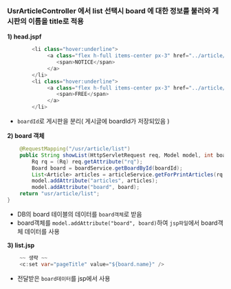 ### UsrArticleController 에서 list 선택시 board 에 대한 정보를 불러와 게시판의 이름을 title로 적용

**1\) head.jspf**

```java
		<li class="hover:underline">
       		 <a class="flex h-full items-center px-3" href="../article/list?boardId=1" >
            	<span>NOTICE</span>
             </a>
		</li>
		<li class="hover:underline">
             <a class="flex h-full items-center px-3" href="../article/list?boardId=2" >
                <span>FREE</span>
             </a>
	    </li>
```

- ```boardId```로 게시판을 분리( 게시글에 boardId가 저장되있음 )

**2\) board 객체**

```java
	@RequestMapping("/usr/article/list")
	public String showList(HttpServletRequest req, Model model, int boardId) {
		Rq rq = (Rq) req.getAttribute("rq");
		Board board = boardService.getBoardById(boardId);
		List<Article> articles = articleService.getForPrintArticles(rq.getLoginedMemberId());
		model.addAttribute("articles", articles);
		model.addAttribute("board", board);
	return "usr/article/list";
}
```

- DB의 board 테이블의 데이터를 ```board객체```로 받음
- board객체를 ```model.addAttribute("board", board)```하여 ```jsp파일```에서 board객체 데이터를 사용

**3\) list.jsp**

```java
	~~ 생략 ~~	
	<c:set var="pageTitle" value="${board.name}" />
```

- 전달받은 ```board데이터```를 jsp에서 사용

